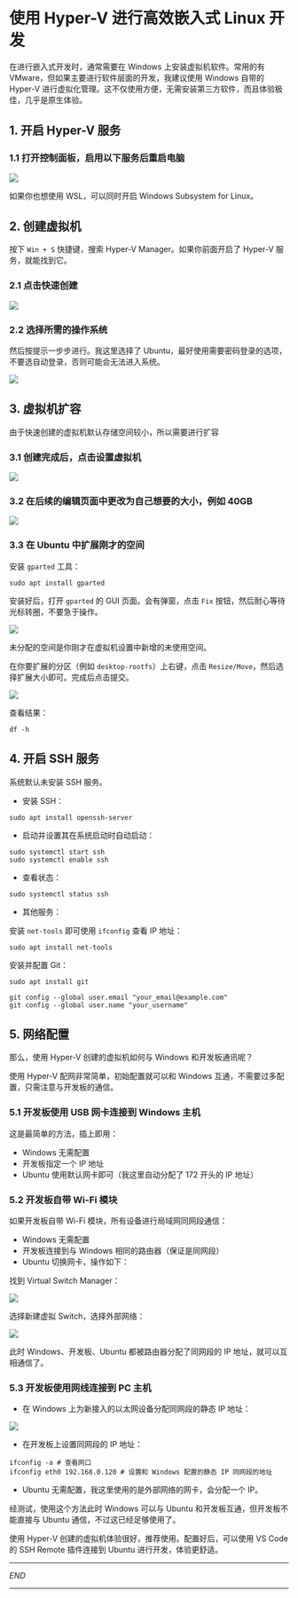 # 使用 Hyper-V 进行高效嵌入式 Linux 开发

在进行嵌入式开发时，通常需要在 Windows 上安装虚拟机软件。常用的有 VMware，但如果主要进行软件层面的开发，我建议使用 Windows 自带的 Hyper-V 进行虚拟化管理。这不仅使用方便，无需安装第三方软件，而且体验极佳，几乎是原生体验。

## 1. 开启 Hyper-V 服务

### 1.1 打开控制面板，启用以下服务后重启电脑

![](https://cdn.jsdelivr.net/gh/sharebravery/album/20240623224944.png)

如果你也想使用 WSL，可以同时开启 Windows Subsystem for Linux。

## 2. 创建虚拟机

按下 `Win + S` 快捷键，搜索 Hyper-V Manager。如果你前面开启了 Hyper-V 服务，就能找到它。

### 2.1 点击快速创建

![](https://cdn.jsdelivr.net/gh/sharebravery/album/20240623225412.png)

### 2.2 选择所需的操作系统

然后按提示一步步进行。我这里选择了 Ubuntu，最好使用需要密码登录的选项，不要选自动登录，否则可能会无法进入系统。

![](https://cdn.jsdelivr.net/gh/sharebravery/album/20240623225600.png)

## 3. 虚拟机扩容

由于快速创建的虚拟机默认存储空间较小，所以需要进行扩容

### 3.1 创建完成后，点击设置虚拟机

![](https://cdn.jsdelivr.net/gh/sharebravery/album/20240623230214.png)

### 3.2 在后续的编辑页面中更改为自己想要的大小，例如 40GB

![](https://cdn.jsdelivr.net/gh/sharebravery/album/20240623230419.png)

### 3.3 在 Ubuntu 中扩展刚才的空间

安装 `gparted` 工具：

```shell
sudo apt install gparted
```

安装好后，打开 `gparted` 的 GUI 页面。会有弹窗，点击 `Fix` 按钮，然后耐心等待光标转圈，不要急于操作。

![](https://cdn.jsdelivr.net/gh/sharebravery/album/20240623231330.png)

未分配的空间是你刚才在虚拟机设置中新增的未使用空间。

在你要扩展的分区（例如 `desktop-rootfs`）上右键，点击 `Resize/Move`，然后选择扩展大小即可。完成后点击提交。

![](https://cdn.jsdelivr.net/gh/sharebravery/album/20240623232435.png)

查看结果：

```shell
df -h
```

## 4. 开启 SSH 服务

系统默认未安装 SSH 服务。

- 安装 SSH：

```shell
sudo apt install openssh-server
```

- 启动并设置其在系统启动时自动启动：

```shell
sudo systemctl start ssh
sudo systemctl enable ssh
```

- 查看状态：

```shell
sudo systemctl status ssh
```

- 其他服务：

安装 `net-tools` 即可使用 `ifconfig` 查看 IP 地址：

```shell
sudo apt install net-tools
```

安装并配置 Git：

```shell
sudo apt install git
```

```shell
git config --global user.email "your_email@example.com"
git config --global user.name "your_username"
```

## 5. 网络配置

那么，使用 Hyper-V 创建的虚拟机如何与 Windows 和开发板通讯呢？

使用 Hyper-V 配网非常简单，初始配置就可以和 Windows 互通，不需要过多配置，只需注意与开发板的通信。

### 5.1 开发板使用 USB 网卡连接到 Windows 主机

这是最简单的方法，插上即用：

- Windows 无需配置
- 开发板指定一个 IP 地址
- Ubuntu 使用默认网卡即可（我这里自动分配了 172 开头的 IP 地址）

### 5.2 开发板自带 Wi-Fi 模块

如果开发板自带 Wi-Fi 模块，所有设备进行局域网同网段通信：

- Windows 无需配置
- 开发板连接到与 Windows 相同的路由器（保证是同网段）
- Ubuntu 切换网卡，操作如下：

找到 Virtual Switch Manager：

![](https://cdn.jsdelivr.net/gh/sharebravery/album/20240623234033.png)

选择新建虚拟 Switch，选择外部网络：

![](https://cdn.jsdelivr.net/gh/sharebravery/album/20240623234516.png)

此时 Windows、开发板、Ubuntu 都被路由器分配了同网段的 IP 地址，就可以互相通信了。

### 5.3 开发板使用网线连接到 PC 主机

- 在 Windows 上为新接入的以太网设备分配同网段的静态 IP 地址：

![](https://cdn.jsdelivr.net/gh/sharebravery/album/20240623235419.png)

- 在开发板上设置同网段的 IP 地址：

```shell
ifconfig -a # 查看网口
ifconfig eth0 192.168.0.120 # 设置和 Windows 配置的静态 IP 同网段的地址
```

- Ubuntu 无需配置，我这里使用的是外部网络的网卡，会分配一个 IP。

经测试，使用这个方法此时 Windows 可以与 Ubuntu 和开发板互通，但开发板不能直接与 Ubuntu 通信，不过这已经足够使用了。

使用 Hyper-V 创建的虚拟机体验很好，推荐使用。配置好后，可以使用 VS Code 的 SSH Remote 插件连接到 Ubuntu 进行开发，体验更舒适。

---

_END_

---
